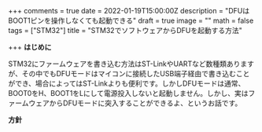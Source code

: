 +++
comments = true
date = 2022-01-19T15:00:00Z
description = "DFUはBOOT1ピンを操作しなくても起動できる"
draft = true
image = ""
math = false
tags = ["STM32"]
title = "STM32でソフトウェアからDFUを起動する方法"

+++
**はじめに**

STM32にファームウェアを書き込む方法はST-LinkやUARTなど数種類ありますが、その中でもDFUモードはマイコンに接続したUSB端子経由で書き込むことができ、場合によってはST-Linkよりも便利です。しかしDFUモードは通常、BOOT0をH、BOOT1をLにして電源投入しないと起動しません。しかし、実はファームウェアからDFUモードに突入することができるよ、というお話です。

**方針**